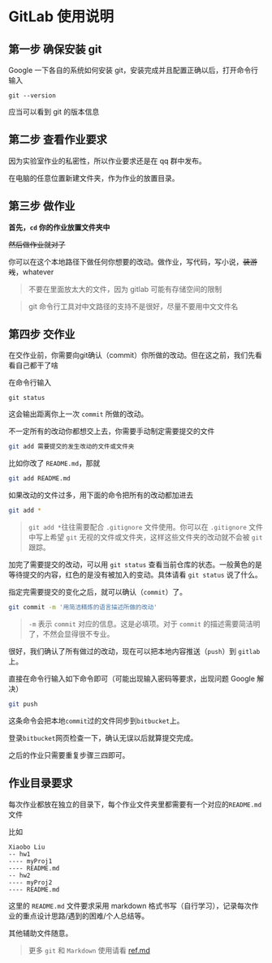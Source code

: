 #	GitLab 使用说明

## 第一步 确保安装 git

Google 一下各自的系统如何安装 git，安装完成并且配置正确以后，打开命令行输入

```
git --version
```

应当可以看到 git 的版本信息

## 第二步 查看作业要求

因为实验室作业的私密性，所以作业要求还是在 qq 群中发布。

在电脑的任意位置新建文件夹，作为作业的放置目录。


## 第三步 做作业

**首先，`cd` 你的作业放置文件夹中**

~~然后做作业就对了~~

你可以在这个本地路径下做任何你想要的改动。做作业，写代码，写小说，~~装游戏~~，whatever


> 不要在里面放太大的文件，因为 gitlab 可能有存储空间的限制

> git 命令行工具对中文路径的支持不是很好，尽量不要用中文文件名

## 第四步 交作业

在交作业前，你需要向git确认（commit）你所做的改动。但在这之前，我们先看看自己都干了啥

在命令行输入

```
git status
```

这会输出距离你上一次 `commit` 所做的改动。

不一定所有的改动你都想交上去，你需要手动制定需要提交的文件

```bash
git add 需要提交的发生改动的文件或文件夹
```

比如你改了 `README.md`，那就

```bash
git add README.md
```

如果改动的文件过多，用下面的命令把所有的改动都加进去

```bash
git add *
```

> `git add *`往往需要配合 `.gitignore` 文件使用。你可以在 `.gitignore` 文件中写上希望 `git` 无视的文件或文件夹，这样这些文件夹的改动就不会被 `git` 跟踪。

加完了需要提交的改动，可以用 `git status` 查看当前仓库的状态。一般黄色的是等待提交的内容，红色的是没有被加入的变动。具体请看 `git status` 说了什么。

指定完需要提交的变化之后，就可以确认（`commit`）了。

```bash
git commit -m '用简洁精炼的语言描述所做的改动'
```

> `-m` 表示 `commit` 对应的信息。这是必填项。对于 `commit` 的描述需要简洁明了，不然会显得很不专业。

很好，我们确认了所有做过的改动，现在可以把本地内容推送（`push`）到 `gitlab` 上。

直接在命令行输入如下命令即可（可能出现输入密码等要求，出现问题 Google 解决）

```bash
git push
```

这条命令会把本地`commit`过的文件同步到`bitbucket`上。

登录`bitbucket`网页检查一下，确认无误以后就算提交完成。

之后的作业只需要重复步骤三四即可。


## 作业目录要求

每次作业都放在独立的目录下，每个作业文件夹里都需要有一个对应的`README.md`文件

比如

```
Xiaobo Liu
-- hw1
---- myProj1
---- README.md
-- hw2
---- myProj2
---- README.md
```

这里的 `README.md` 文件要求采用 markdown 格式书写（自行学习），记录每次作业的重点设计思路/遇到的困难/个人总结等。

其他辅助文件随意。

> 更多 `git` 和 `Markdown` 使用请看 [ref.md](../ref.md)






